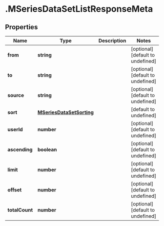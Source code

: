 # .MSeriesDataSetListResponseMeta

## Properties

Name | Type | Description | Notes
------------ | ------------- | ------------- | -------------
**from** | **string** |  | [optional] [default to undefined]
**to** | **string** |  | [optional] [default to undefined]
**source** | **string** |  | [optional] [default to undefined]
**sort** | [**MSeriesDataSetSorting**](MSeriesDataSetSorting.md) |  | [default to undefined]
**userId** | **number** |  | [optional] [default to undefined]
**ascending** | **boolean** |  | [optional] [default to undefined]
**limit** | **number** |  | [optional] [default to undefined]
**offset** | **number** |  | [optional] [default to undefined]
**totalCount** | **number** |  | [optional] [default to undefined]

